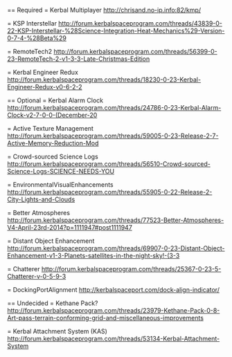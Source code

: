 
== Required
= Kerbal Multiplayer
http://chrisand.no-ip.info:82/kmp/

= KSP Interstellar
http://forum.kerbalspaceprogram.com/threads/43839-0-22-KSP-Interstellar-%28Science-Integration-Heat-Mechanics%29-Version-0-7-4-%28Beta%29

= RemoteTech2
http://forum.kerbalspaceprogram.com/threads/56399-0-23-RemoteTech-2-v1-3-3-Late-Christmas-Edition

= Kerbal Engineer Redux
http://forum.kerbalspaceprogram.com/threads/18230-0-23-Kerbal-Engineer-Redux-v0-6-2-2

== Optional
= Kerbal Alarm Clock
http://forum.kerbalspaceprogram.com/threads/24786-0-23-Kerbal-Alarm-Clock-v2-7-0-0-(December-20

= Active Texture Management
http://forum.kerbalspaceprogram.com/threads/59005-0-23-Release-2-7-Active-Memory-Reduction-Mod


= Crowd-sourced Science Logs
http://forum.kerbalspaceprogram.com/threads/56510-Crowd-sourced-Science-Logs-SCIENCE-NEEDS-YOU

= EnvironmentalVisualEnhancements
http://forum.kerbalspaceprogram.com/threads/55905-0-22-Release-2-City-Lights-and-Clouds

= Better Atmospheres 
http://forum.kerbalspaceprogram.com/threads/77523-Better-Atmospheres-V4-April-23rd-2014?p=1111947#post1111947

= Distant Object Enhancement
http://forum.kerbalspaceprogram.com/threads/69907-0-23-Distant-Object-Enhancement-v1-3-Planets-satellites-in-the-night-sky!-(3-3

= Chatterer
http://forum.kerbalspaceprogram.com/threads/25367-0-23-5-Chatterer-v-0-5-9-3

= DockingPortAlignment
http://kerbalspaceport.com/dock-align-indicator/

== Undecided
= Kethane Pack?
http://forum.kerbalspaceprogram.com/threads/23979-Kethane-Pack-0-8-Art-pass-terrain-conforming-grid-and-miscellaneous-improvements

= Kerbal Attachment System (KAS)
http://forum.kerbalspaceprogram.com/threads/53134-Kerbal-Attachment-System
